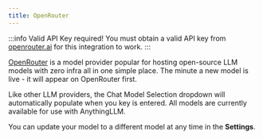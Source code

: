 ```yaml
---
title: OpenRouter
---
```


:::info Valid API Key required!
You must obtain a valid API key from [openrouter.ai](https://openrouter.ai/) for this integration to work.
:::

[OpenRouter](https://openrouter.ai) is a model provider popular for hosting  open-source LLM models with zero infra all in one simple place. The minute a new model is live - it will appear on OpenRouter first.

Like other LLM providers, the Chat Model Selection dropdown will automatically populate when you key is entered. All models are currently available for use with AnythingLLM.


You can update your model to a different model at any time in the **Settings**.
<!-- 
<img src="/img/llm-openrouter.png" /> -->
